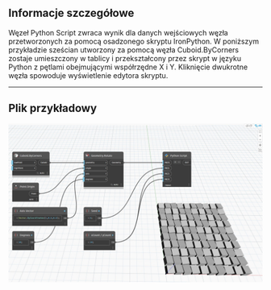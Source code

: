## Informacje szczegółowe
Węzeł Python Script zwraca wynik dla danych wejściowych węzła przetworzonych za pomocą osadzonego skryptu IronPython. W poniższym przykładzie sześcian utworzony za pomocą węzła Cuboid.ByCorners zostaje umieszczony w tablicy i przekształcony przez skrypt w języku Python z pętlami obejmującymi współrzędne X i Y. Kliknięcie dwukrotne węzła spowoduje wyświetlenie edytora skryptu.
___
## Plik przykładowy

![Python Script](./PythonNodeModels.PythonNode_img.jpg)

